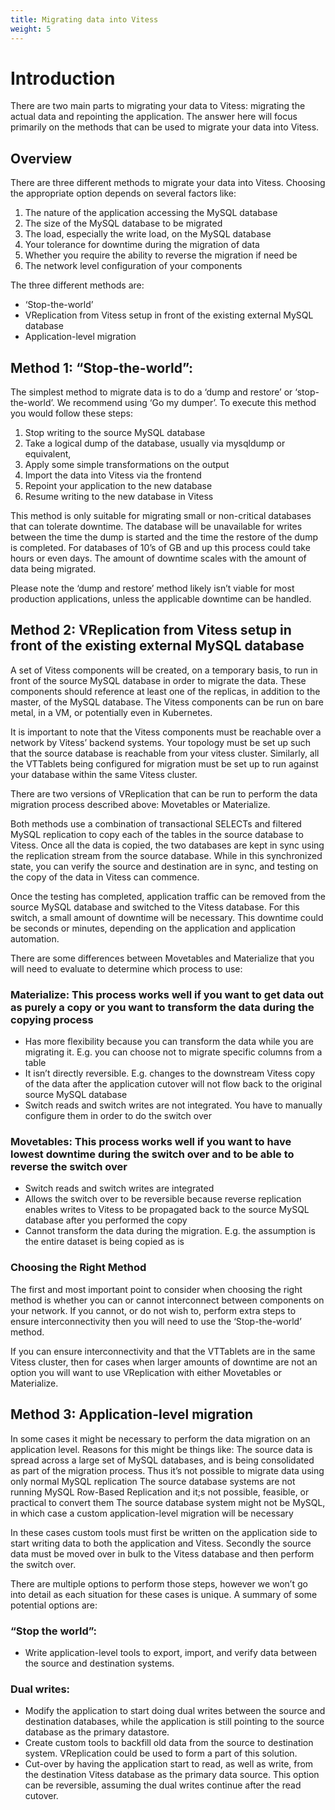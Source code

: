 ```yaml
---
title: Migrating data into Vitess
weight: 5
---
```


# Introduction 

There are two main parts to migrating your data to Vitess: migrating the actual data and repointing the application. The answer here will focus primarily on the methods that can be used to migrate your data into Vitess.

## Overview

There are three different methods to migrate your data into Vitess. Choosing the appropriate option depends on several factors like:
1. The nature of the application accessing the MySQL database
1. The size of the MySQL database to be migrated
1. The load, especially the write load, on the MySQL database
1. Your tolerance for downtime during the migration of data
1. Whether you require the ability to reverse the migration if need be
1. The network level configuration of your components

The three different methods are:
+ ‘Stop-the-world’
+ VReplication from Vitess setup in front of the existing external MySQL database
+ Application-level migration

## Method 1: “Stop-the-world”:

The simplest method to migrate data is to do a ‘dump and restore’ or ‘stop-the-world’. We recommend using ‘Go my dumper’.  To execute this method you would follow these steps:
1. Stop writing to the source MySQL database
1. Take a logical dump of the database, usually via mysqldump or equivalent,
1. Apply some simple transformations on the output
1. Import the data into Vitess via the frontend
1. Repoint your application to the new database  
1. Resume writing to the new database in Vitess 

This method is only suitable for migrating small or non-critical databases that can tolerate downtime. The database will be unavailable for writes between the time the dump is started and the time the restore of the dump is completed. For databases of 10’s of GB and up this process could take hours or even days. The amount of downtime scales with the amount of data being migrated.

Please note the ‘dump and restore’ method likely isn’t viable for most production applications, unless the applicable downtime can be handled. 

## Method 2: VReplication from Vitess setup in front of the existing external MySQL database 

A set of Vitess components will be created, on a temporary basis, to run in front of the source MySQL database in order to migrate the data. These components should reference at least one of the replicas, in addition to the master, of the MySQL database. The Vitess components can be run on bare metal, in a VM, or potentially even in Kubernetes. 

It is important to note that the Vitess components must be reachable over a network by Vitess’ backend systems. Your topology must be set up such that the source database is reachable from your vitess cluster. Similarly, all the VTTablets being configured for migration must be set up to run against your database within the same Vitess cluster. 

There are two versions of VReplication that can be run to perform the data migration process described above: Movetables or Materialize. 

Both methods use a combination of transactional SELECTs and filtered MySQL replication to copy each of the tables in the source database to Vitess. Once all the data is copied, the two databases are kept in sync using the replication stream from the source database. While in this synchronized state, you can verify the source and destination are in sync, and testing on the copy of the data in Vitess can commence.

Once the testing has completed, application traffic can be removed from the source MySQL database and switched to the Vitess database. For this switch, a small amount of downtime will be necessary. This downtime could be seconds or minutes, depending on the application and application automation.

There are some differences between Movetables and Materialize that you will need to evaluate to determine which process to use:

### Materialize: This process works well if you want to get data out as purely a copy or you want to transform the data during the copying process
+ Has more flexibility because you can transform the data while you are migrating it. E.g. you can choose not to migrate specific columns from a table
+ It isn’t directly reversible. E.g. changes to the downstream Vitess copy of the data after the application cutover will not flow back to the original source MySQL database
+ Switch reads and switch writes are not integrated. You have to manually configure them in order to do the switch over

### Movetables: This process works well if you want to have lowest downtime during the switch over and to be able to reverse the switch over
+ Switch reads and switch writes are integrated
+ Allows the switch over to be reversible because reverse replication enables writes to Vitess to be propagated back to the source MySQL database after you performed the copy
+ Cannot transform the data during the migration. E.g. the assumption is the entire dataset is being copied as is 

### Choosing the Right Method

The first and most important point to consider when choosing the right method is whether you can or cannot interconnect between components on your network. If you cannot, or do not wish to, perform extra steps to ensure interconnectivity then you will need to use the ‘Stop-the-world’ method. 

If you can ensure interconnectivity and that the VTTablets are in the same Vitess cluster, then for cases when larger amounts of downtime are not an option you will want to use VReplication with either Movetables or Materialize. 

## Method 3: Application-level migration

In some cases it might be necessary to perform the data migration on an application level.  Reasons for this might be things like:
The source data is spread across a large set of MySQL databases, and is being consolidated as part of the migration process. Thus it’s not possible to migrate data using only normal MySQL replication
The source database systems are not running MySQL Row-Based Replication  and it;s not possible, feasible, or practical to convert them
The source database system might not be MySQL, in which case a custom application-level migration will be necessary

In these cases custom tools must first be written on the application side to start writing data to both the application and Vitess. Secondly the source data must be moved over in bulk to the Vitess database and then perform the switch over. 

There are multiple options to perform those steps, however we won’t go into detail as each situation for these cases is unique. A summary of some potential options are:

### “Stop the world”:  
+ Write application-level tools to export, import, and verify data between the source and destination systems.

### Dual writes:  
+ Modify the application to start doing dual writes between the source and destination databases, while the application is still pointing to the source database as the primary datastore. 
+ Create custom tools to backfill old data from the source to destination system. VReplication could be used to form a part of this solution.
+ Cut-over by having the application start to read, as well as write, from the destination Vitess database as the primary data source. This option can be reversible, assuming the dual writes continue after the read cutover.

